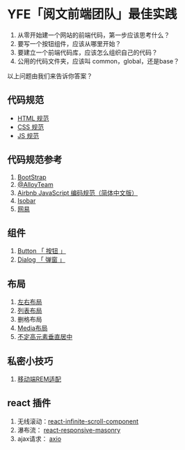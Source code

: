# YFE「阅文前端团队」最佳实践

1. 从零开始建一个网站的前端代码，第一步应该思考什么？
2. 要写一个按钮组件，应该从哪里开始？
3. 要建立一个前端代码库，应该怎么组织自己的代码？
4. 公用的代码文件夹，应该叫 common，global，还是base？

以上问题由我们来告诉你答案？

## 代码规范

- [HTML 规范](https://yued-fe.github.io/YFE-BP/posts/styleguide/html)
- [CSS 规范](https://yued-fe.github.io/YFE-BP//posts/styleguide/css)
- [JS 规范](https://yued-fe.github.io/YFE-BP//posts/styleguide/js)

## 代码规范参考

1. [BootStrap](https://codeguide.bootcss.com/)
2. [@AlloyTeam](http://alloyteam.github.io/CodeGuide/)
3. [Airbnb JavaScript 编码规范（简体中文版）](https://github.com/yuche/javascript#table-of-contents)
4. [Isobar](http://coderlmn.github.io/code-standards/)
5. [网易](http://nec.netease.com/standard)

## 组件

1. [Button 「 按钮 」](https://yued-fe.github.io/YFE-BP/posts/components/button)
2. [Dialog 「 弹窗 」](https://yued-fe.github.io/YFE-BP/components/Dialog/index.html)

## 布局
1. [左右布局](https://codepen.io/ziven27/pen/pYyXoB?editors=1100)
2. [列表布局](https://codepen.io/ziven27/pen/rReExa?editors=1100)
3. 删格布局
4. [Media布局](https://codepen.io/ziven27/pen/EMKzza?editors=1100) 
5. [不定高元素垂直居中](https://codepen.io/ziven27/pen/Ygqbxq?editors=1100)

## 私密小技巧
1. [ 移动端REM适配 ](https://www.zhangxinxu.com/wordpress/2016/08/vw-viewport-responsive-layout-typography/)

## react 插件

1. 无线滚动：[react-infinite-scroll-component ](https://github.com/ankeetmaini/react-infinite-scroll-component)
2. 瀑布流： [react-responsive-masonry](https://github.com/xuopled/react-responsive-masonry)
2. ajax请求： [axio](https://github.com/axios/axios)
